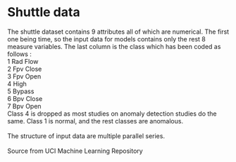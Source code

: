 # Shuttle data
The shuttle dataset contains 9 attributes all of which are numerical. The first one being time, so the input data for models contains only the rest 8 measure variables.  The last column is the class which has been coded as follows :\
    	1   	Rad Flow\
    	2   	Fpv Close\
    	3   	Fpv Open\
    	4   	High\
    	5   	Bypass\
    	6   	Bpv Close\
    	7	 Bpv Open\
Class 4 is dropped as most studies on anomaly detection studies do the same. Class 1 is normal, and the rest classes are anomalous.\
\
The structure of input data are multiple parallel series.\
\
Source from UCI Machine Learning Repository
